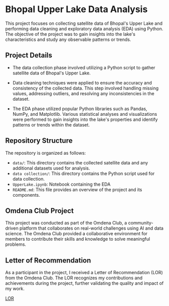 # Bhopal Upper Lake Data Analysis

This project focuses on collecting satellite data of Bhopal's Upper Lake and performing data cleaning and exploratory data analysis (EDA) using Python. The objective of the project was to gain insights into the lake's characteristics and study any observable patterns or trends.

## Project Details

- The data collection phase involved utilizing a Python script to gather satellite data of Bhopal's Upper Lake.

- Data cleaning techniques were applied to ensure the accuracy and consistency of the collected data. This step involved handling missing values, addressing outliers, and resolving any inconsistencies in the dataset.

- The EDA phase utilized popular Python libraries such as Pandas, NumPy, and Matplotlib. Various statistical analyses and visualizations were performed to gain insights into the lake's properties and identify patterns or trends within the dataset.

## Repository Structure

The repository is organized as follows:

- `data/`: This directory contains the collected satellite data and any additional datasets used for analysis.
- `data collection/`: This directory contains the Python script used for data collection.
- `UpperLake.ipynb`: Notebook containing the EDA
- `README.md`: This file provides an overview of the project and its components.

## Omdena Club Project

This project was conducted as part of the Omdena Club, a community-driven platform that collaborates on real-world challenges using AI and data science. The Omdena Club provided a collaborative environment for members to contribute their skills and knowledge to solve meaningful problems.

## Letter of Recommendation

As a participant in the project, I received a Letter of Recommendation (LOR) from the Omdena Club. The LOR recognizes my contributions and achievements during the project, further validating the quality and impact of my work.

[LOR](https://www.linkedin.com/in/aditya-bhate/overlay/experience/2123361423/multiple-media-viewer/?profileId=ACoAADeF_XYBYqp3aFtsTpwKuUPoe6VV7lfFmJA&treasuryMediaId=1635526770529)

